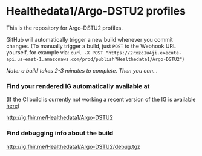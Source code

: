 # Healthedata1/Argo-DSTU2 profiles
This is the repository for Argo-DSTU2 profiles.


GitHub will automatically trigger a new build whenever you commit changes.
(To manually trigger a build, just `POST` to the Webhook URL yourself, for example via:
`curl -X POST "https://2rxzc1u4ji.execute-api.us-east-1.amazonaws.com/prod/publish?Healthedata1/Argo-DSTU2"`)

*Note: a build takes 2-3 minutes to complete. Then you can...*

### Find your rendered IG automatically available at

(If the CI build is currently not working a recent version of the IG is available [here](http://healthedatainc.com/go-ftp/Argo-DSTU2/))

http://ig.fhir.me/Healthedata1/Argo-DSTU2

### Find debugging info about the build

http://ig.fhir.me/Healthedata1/Argo-DSTU2/debug.tgz
